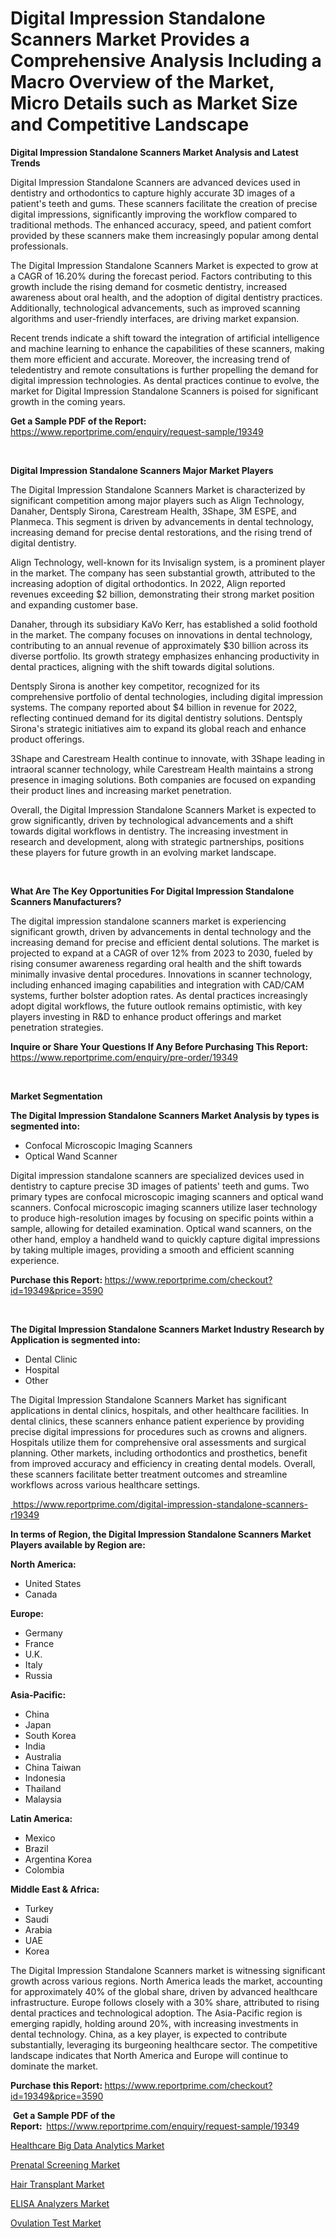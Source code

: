 <p><h1>Digital Impression Standalone Scanners Market Provides a Comprehensive Analysis Including a Macro Overview of the Market, Micro Details such as Market Size and Competitive Landscape</h1></p><p><strong>Digital Impression Standalone Scanners Market Analysis and Latest Trends</strong></p>
<p><p>Digital Impression Standalone Scanners are advanced devices used in dentistry and orthodontics to capture highly accurate 3D images of a patient's teeth and gums. These scanners facilitate the creation of precise digital impressions, significantly improving the workflow compared to traditional methods. The enhanced accuracy, speed, and patient comfort provided by these scanners make them increasingly popular among dental professionals.</p><p>The Digital Impression Standalone Scanners Market is expected to grow at a CAGR of 16.20% during the forecast period. Factors contributing to this growth include the rising demand for cosmetic dentistry, increased awareness about oral health, and the adoption of digital dentistry practices. Additionally, technological advancements, such as improved scanning algorithms and user-friendly interfaces, are driving market expansion. </p><p>Recent trends indicate a shift toward the integration of artificial intelligence and machine learning to enhance the capabilities of these scanners, making them more efficient and accurate. Moreover, the increasing trend of teledentistry and remote consultations is further propelling the demand for digital impression technologies. As dental practices continue to evolve, the market for Digital Impression Standalone Scanners is poised for significant growth in the coming years.</p></p>
<p><strong>Get a Sample PDF of the Report:&nbsp;</strong> <a href="https://www.reportprime.com/enquiry/request-sample/19349?utm_campaign=97&utm_medium=2&utm_source=Github&utm_content=ia&utm_term=23112024&utm_id=digital-impression-standalone-scanners">https://www.reportprime.com/enquiry/request-sample/19349</a></p>
<p>&nbsp;</p>
<p><strong>Digital Impression Standalone Scanners Major Market Players</strong></p>
<p><p>The Digital Impression Standalone Scanners Market is characterized by significant competition among major players such as Align Technology, Danaher, Dentsply Sirona, Carestream Health, 3Shape, 3M ESPE, and Planmeca. This segment is driven by advancements in dental technology, increasing demand for precise dental restorations, and the rising trend of digital dentistry.</p><p>Align Technology, well-known for its Invisalign system, is a prominent player in the market. The company has seen substantial growth, attributed to the increasing adoption of digital orthodontics. In 2022, Align reported revenues exceeding $2 billion, demonstrating their strong market position and expanding customer base.</p><p>Danaher, through its subsidiary KaVo Kerr, has established a solid foothold in the market. The company focuses on innovations in dental technology, contributing to an annual revenue of approximately $30 billion across its diverse portfolio. Its growth strategy emphasizes enhancing productivity in dental practices, aligning with the shift towards digital solutions.</p><p>Dentsply Sirona is another key competitor, recognized for its comprehensive portfolio of dental technologies, including digital impression systems. The company reported about $4 billion in revenue for 2022, reflecting continued demand for its digital dentistry solutions. Dentsply Sirona's strategic initiatives aim to expand its global reach and enhance product offerings.</p><p>3Shape and Carestream Health continue to innovate, with 3Shape leading in intraoral scanner technology, while Carestream Health maintains a strong presence in imaging solutions. Both companies are focused on expanding their product lines and increasing market penetration.</p><p>Overall, the Digital Impression Standalone Scanners Market is expected to grow significantly, driven by technological advancements and a shift towards digital workflows in dentistry. The increasing investment in research and development, along with strategic partnerships, positions these players for future growth in an evolving market landscape.</p></p>
<p>&nbsp;</p>
<p><strong>What Are The Key Opportunities For Digital Impression Standalone Scanners Manufacturers?</strong></p>
<p><p>The digital impression standalone scanners market is experiencing significant growth, driven by advancements in dental technology and the increasing demand for precise and efficient dental solutions. The market is projected to expand at a CAGR of over 12% from 2023 to 2030, fueled by rising consumer awareness regarding oral health and the shift towards minimally invasive dental procedures. Innovations in scanner technology, including enhanced imaging capabilities and integration with CAD/CAM systems, further bolster adoption rates. As dental practices increasingly adopt digital workflows, the future outlook remains optimistic, with key players investing in R&D to enhance product offerings and market penetration strategies.</p></p>
<p><strong>Inquire or Share Your Questions If Any Before Purchasing This Report:</strong> <a href="https://www.reportprime.com/enquiry/pre-order/19349?utm_campaign=97&utm_medium=2&utm_source=Github&utm_content=ia&utm_term=23112024&utm_id=digital-impression-standalone-scanners">https://www.reportprime.com/enquiry/pre-order/19349</a></p>
<p>&nbsp;</p>
<p><strong>Market Segmentation</strong></p>
<p><strong>The Digital Impression Standalone Scanners Market Analysis by types is segmented into:</strong></p>
<p><ul><li>Confocal Microscopic Imaging Scanners</li><li>Optical Wand Scanner</li></ul></p>
<p><p>Digital impression standalone scanners are specialized devices used in dentistry to capture precise 3D images of patients' teeth and gums. Two primary types are confocal microscopic imaging scanners and optical wand scanners. Confocal microscopic imaging scanners utilize laser technology to produce high-resolution images by focusing on specific points within a sample, allowing for detailed examination. Optical wand scanners, on the other hand, employ a handheld wand to quickly capture digital impressions by taking multiple images, providing a smooth and efficient scanning experience.</p></p>
<p><strong>Purchase this Report:&nbsp;</strong><a href="https://www.reportprime.com/checkout?id=19349&price=3590&utm_campaign=97&utm_medium=2&utm_source=Github&utm_content=ia&utm_term=23112024&utm_id=digital-impression-standalone-scanners">https://www.reportprime.com/checkout?id=19349&price=3590</a></p>
<p>&nbsp;</p>
<p><strong>The Digital Impression Standalone Scanners Market Industry Research by Application is segmented into:</strong></p>
<p><ul><li>Dental Clinic</li><li>Hospital</li><li>Other</li></ul></p>
<p><p>The Digital Impression Standalone Scanners Market has significant applications in dental clinics, hospitals, and other healthcare facilities. In dental clinics, these scanners enhance patient experience by providing precise digital impressions for procedures such as crowns and aligners. Hospitals utilize them for comprehensive oral assessments and surgical planning. Other markets, including orthodontics and prosthetics, benefit from improved accuracy and efficiency in creating dental models. Overall, these scanners facilitate better treatment outcomes and streamline workflows across various healthcare settings.</p></p>
<p><a href="https://www.reportprime.com/digital-impression-standalone-scanners-r19349?utm_campaign=97&utm_medium=2&utm_source=Github&utm_content=ia&utm_term=23112024&utm_id=digital-impression-standalone-scanners">&nbsp;https://www.reportprime.com/digital-impression-standalone-scanners-r19349</a></p>
<p><strong>In terms of Region, the Digital Impression Standalone Scanners Market Players available by Region are:</strong></p>
<p>
    <p> <strong> North America: </strong>
        <ul>
            <li>United States</li>
            <li>Canada</li>
        </ul>
        </p> 
    <p> <strong> Europe: </strong>
        <ul>
            <li>Germany</li>
            <li>France</li>
            <li>U.K.</li>
            <li>Italy</li>
            <li>Russia</li>
        </ul>
        </p> 
    <p> <strong> Asia-Pacific: </strong>
        <ul>
            <li>China</li>
            <li>Japan</li>
            <li>South Korea</li>
            <li>India</li>
            <li>Australia</li>
            <li>China Taiwan</li>
            <li>Indonesia</li>
            <li>Thailand</li>
            <li>Malaysia</li>
        </ul>
        </p> 
    <p> <strong> Latin America: </strong>
        <ul>
            <li>Mexico</li>
            <li>Brazil</li>
            <li>Argentina Korea</li>
            <li>Colombia</li>
        </ul>
        </p> 
    <p> <strong> Middle East & Africa: </strong>
        <ul>
            <li>Turkey</li>
            <li>Saudi</li>
            <li>Arabia</li>
            <li>UAE</li>
            <li>Korea</li>
        </ul>
    </p>
    </p>
<p><p>The Digital Impression Standalone Scanners market is witnessing significant growth across various regions. North America leads the market, accounting for approximately 40% of the global share, driven by advanced healthcare infrastructure. Europe follows closely with a 30% share, attributed to rising dental practices and technological adoption. The Asia-Pacific region is emerging rapidly, holding around 20%, with increasing investments in dental technology. China, as a key player, is expected to contribute substantially, leveraging its burgeoning healthcare sector. The competitive landscape indicates that North America and Europe will continue to dominate the market.</p></p>
<p><strong>Purchase this Report: </strong><a href="https://www.reportprime.com/checkout?id=19349&price=3590&utm_campaign=97&utm_medium=2&utm_source=Github&utm_content=ia&utm_term=23112024&utm_id=digital-impression-standalone-scanners">https://www.reportprime.com/checkout?id=19349&price=3590</a></p>
<p>&nbsp;<strong>Get a Sample PDF of the Report:&nbsp;&nbsp;</strong><a href="https://www.reportprime.com/enquiry/request-sample/19349?utm_campaign=97&utm_medium=2&utm_source=Github&utm_content=ia&utm_term=23112024&utm_id=digital-impression-standalone-scanners">https://www.reportprime.com/enquiry/request-sample/19349</a></p>
<p><strong></strong></p>
<p><p><a href="https://www.linkedin.com/pulse/swot-analysis-healthcare-big-data-analytics-market-business-hn3je?utm_campaign=97&utm_medium=2&utm_source=Github&utm_content=ia&utm_term=23112024&utm_id=digital-impression-standalone-scanners">Healthcare Big Data Analytics Market</a></p><p><a href="https://issuu.com/reportprime-2/docs/prenatal-screening-market-size-2030_a07e5111a51b03?utm_campaign=97&utm_medium=2&utm_source=Github&utm_content=ia&utm_term=23112024&utm_id=digital-impression-standalone-scanners">Prenatal Screening Market</a></p><p><a href="https://www.linkedin.com/pulse/hair-transplant-industry-research-report-global-analysis-fksye?utm_campaign=97&utm_medium=2&utm_source=Github&utm_content=ia&utm_term=23112024&utm_id=digital-impression-standalone-scanners">Hair Transplant Market</a></p><p><a href="https://github.com/stephaniwo144/Market-Research-Report-List-1/blob/main/elisa-analyzers-market.md?utm_campaign=97&utm_medium=2&utm_source=Github&utm_content=ia&utm_term=23112024&utm_id=digital-impression-standalone-scanners">ELISA Analyzers Market</a></p><p><a href="https://github.com/pagemarshell43396/Market-Research-Report-List-1/blob/main/ovulation-test-market.md?utm_campaign=97&utm_medium=2&utm_source=Github&utm_content=ia&utm_term=23112024&utm_id=digital-impression-standalone-scanners">Ovulation Test Market</a></p></p>